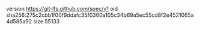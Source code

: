 version https://git-lfs.github.com/spec/v1
oid sha256:275c2cbb1f00f9ddafc35f0360a105c34b69a5ec55cd8f2e4521065a4d585a92
size 55133
